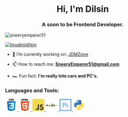 <h1 align="center">Hi, I'm Dilsin</h1>
<h3 align="center">A soon to be Frontend Developer.</h3>

<p align="left"> <img src="https://komarev.com/ghpvc/?username=sneeryemperor51&label=%F0%9F%91%80&color=73e600&style=plastic" alt="sneeryemperor51" /> </p>

<p align="left"> <a href="https://twitter.com/dilsinnam" target="blank"><img src="https://img.shields.io/twitter/follow/itsyaboidilsin?logo=twitter&style=for-the-badge" alt="itsyaboidilsin" /></a> </p>

- 🔭 I’m currently working on: [JDMZone](https://github.com/SneeryEmperor51/JDMZone)

- 📫 How to reach me: **SneeryEmperor51@gmail.com**

- 🏎️ Fun fact: **I'm really into cars and PC's.**


<h3 align="left">Languages and Tools:</h3>
<p align="left"> <a href="https://www.w3schools.com/css/" target="_blank"> <img src="https://raw.githubusercontent.com/devicons/devicon/master/icons/css3/css3-original-wordmark.svg" alt="css3" width="40" height="40"/> </a> <a href="https://www.w3.org/html/" target="_blank"> <img src="https://raw.githubusercontent.com/devicons/devicon/master/icons/html5/html5-original-wordmark.svg" alt="html5" width="40" height="40"/> </a> <a href="https://developer.mozilla.org/en-US/docs/Web/JavaScript" target="_blank"> <img src="https://raw.githubusercontent.com/devicons/devicon/master/icons/javascript/javascript-original.svg" alt="javascript" width="40" height="40"/> </a> <a href="https://nodejs.org" target="_blank"> <img src="https://raw.githubusercontent.com/devicons/devicon/master/icons/nodejs/nodejs-original-wordmark.svg" alt="nodejs" width="40" height="40"/> </a> <a href="https://www.photoshop.com/en" target="_blank"> <img src="https://raw.githubusercontent.com/devicons/devicon/master/icons/photoshop/photoshop-line.svg" alt="photoshop" width="40" height="40"/> </a> <a href="https://www.python.org" target="_blank"> <img src="https://raw.githubusercontent.com/devicons/devicon/master/icons/python/python-original.svg" alt="python" width="40" height="40"/> </a> </p>


